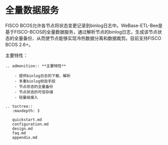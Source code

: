 # 全量数据服务 

FISCO BCOS允许各节点将状态变更记录到binlog日志中。WeBase-ETL-Bee是基于FISCO-BCOS的全量数据服务，通过解析节点的binlog日志，生成该节点状态的全量备份，从而使节点能够实现冷热数据分离和数据裁剪。目前支持FISCO BCOS 2.6+。

主要特性：

```eval_rst
.. admonition:: **主要特性**

    - 提供binlog日志的下载、解析
    - 多重binlog校验手段
    - 节点状态的全量备份
    - 节点状态的可信存储
    - 轻量级接入
```
```eval_rst
.. toctree::
   :maxdepth: 3

   quickstart.md
   configuration.md
   design.md
   faq.md
   appendix.md
```
